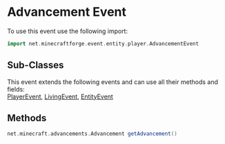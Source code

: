 # Advancement Event

To use this event use the following import:
```groovy
import net.minecraftforge.event.entity.player.AdvancementEvent
```

## Sub-Classes

This event extends the following events and can use all their methods and fields: <br>
[PlayerEvent](player_event/player_event.md), [LivingEvent](living_event/living_event.md), [EntityEvent](entity_event/entity_event.md)

## Methods
```groovy
net.minecraft.advancements.Advancement getAdvancement()
```
